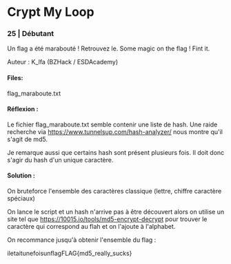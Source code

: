 # Crypt My Loop
### 25 | Débutant

Un flag a été marabouté ! Retrouvez le.
Some magic on the flag ! Fint it.

Auteur : K_lfa (BZHack / ESDAcademy)

#### Files: 
flag_maraboute.txt

#### Réflexion :
Le fichier flag_maraboute.txt semble contenir une liste de hash. Une raide recherche via https://www.tunnelsup.com/hash-analyzer/ nous montre qu'il s'agit de md5.

Je remarque aussi que certains hash sont présent plusieurs fois. Il doit donc s'agir du hash d'un unique caractère.

#### Solution :
On bruteforce l'ensemble des caractères classique (lettre, chiffre caractère spéciaux)

On lance le script et un hash n'arrive pas à être découvert alors on utilise un site tel que https://10015.io/tools/md5-encrypt-decrypt pour trouver le caractère qui correspond au flah et on l'ajoute à l'alphabet.

On recommance jusqu'à obtenir l'ensemble du flag :

iletaitunefoisunflagFLAG{md5_really_sucks}
